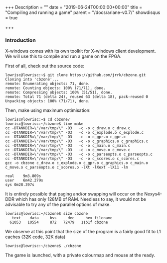 +++
Description = ""
date = "2019-06-24T00:00:00+00:00"
title = "Compiling and running a game"
parent = "/docs/ariane-v0.7/"
showdisqus = true

+++

### Introduction

X-windows comes with its own toolkit for X-windows client development. We will use this to compile and run a game on the FPGA.

First of all, check out the source code:

    lowrisc@lowrisc:~$ git clone https://github.com/jrrk/cbzone.git
    Cloning into 'cbzone'...
    remote: Enumerating objects: 71, done.
    remote: Counting objects: 100% (71/71), done.
    remote: Compressing objects: 100% (51/51), done.
    remote: Total 71 (delta 24), reused 63 (delta 18), pack-reused 0
    Unpacking objects: 100% (71/71), done.

Then, make using maximum optimisation:

    lowrisc@lowrisc:~$ cd cbzone/
    lowrisc@lowrisc:~/cbzone$ time make
    cc -DTANKDIR=\"/var/tmp/\" -O3   -c -o c_draw.o c_draw.c
    cc -DTANKDIR=\"/var/tmp/\" -O3   -c -o c_explode.o c_explode.c
    cc -DTANKDIR=\"/var/tmp/\" -O3   -c -o c_gpr.o c_gpr.c
    cc -DTANKDIR=\"/var/tmp/\" -O3   -c -o c_graphics.o c_graphics.c
    cc -DTANKDIR=\"/var/tmp/\" -O3   -c -o c_main.o c_main.c
    cc -DTANKDIR=\"/var/tmp/\" -O3   -c -o c_move.o c_move.c
    cc -DTANKDIR=\"/var/tmp/\" -O3   -c -o c_parseopts.o c_parseopts.c
    cc -DTANKDIR=\"/var/tmp/\" -O3   -c -o c_scores.o c_scores.c
    gcc -o cbzone c_draw.o c_explode.o c_gpr.o c_graphics.o c_main.o c_move.o c_parseopts.o c_scores.o -lXt -lXext -lX11 -lm

    real	9m3.809s
    user	6m42.279s
    sys	0m28.397s

It is entirely possible that paging and/or swapping will occur on the Nexys4-DDR which has only 128MB of RAM. Needless to say, it would not be advisable to try any of the parallel options of make.

    lowrisc@lowrisc:~/cbzone$ size cbzone
       text	   data	    bss	    dec	    hex	filename
      61053	  10554	    872	  72479	  11b1f	cbzone
    
We observe at this point that the size of the program is a fairly good fit to L1 caches (32K code, 32K data)

    lowrisc@lowrisc:~/cbzone$ ./cbzone

The game is launched, with a private colourmap and mouse at the ready.

